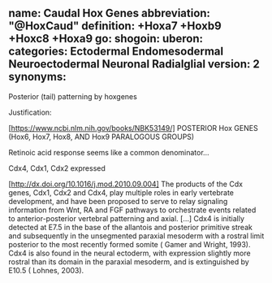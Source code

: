 name: Caudal Hox Genes 
abbreviation: "@HoxCaud"
definition: +Hoxa7 +Hoxb9 +Hoxc8 +Hoxa9
go:
shogoin: 
uberon: 
categories: Ectodermal Endomesodermal Neuroectodermal Neuronal Radialglial
version: 2
synonyms:
---

Posterior (tail) patterning by hoxgenes 

Justification:


[https://www.ncbi.nlm.nih.gov/books/NBK53149/] POSTERIOR Hox GENES (Hox6, Hox7, Hox8, AND Hox9 PARALOGOUS GROUPS)


Retinoic acid response seems like a common denominator...

Cdx4, Cdx1, Cdx2 expressed

[http://dx.doi.org/10.1016/j.mod.2010.09.004] The products of the Cdx genes, Cdx1, Cdx2 and Cdx4, play multiple roles in early vertebrate development, and have been proposed to serve to relay signaling information from Wnt, RA and FGF pathways to orchestrate events related to anterior-posterior vertebral patterning and axial. [...] Cdx4 is initially detected at E7.5 in the base of the allantois and posterior primitive streak and subsequently in the unsegmented paraxial mesoderm with a rostral limit posterior to the most recently formed somite ( Gamer and Wright, 1993). Cdx4 is also found in the neural ectoderm, with expression slightly more rostral than its domain in the paraxial mesoderm, and is extinguished by E10.5 ( Lohnes, 2003).